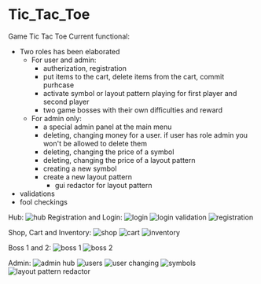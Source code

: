 # Tic_Tac_Toe

Game Tic Tac Toe
Current functional:
- Two roles has been elaborated
  - For user and admin:
    - autherization, registration
    - put items to the cart, delete items from the cart, commit purhcase
    - activate symbol or layout pattern playing for first player and second player
    - two game bosses with their own difficulties and reward
  - For admin only:
    - a special admin panel at the main menu
    - deleting, changing money for a user. if user has role admin you won't be allowed to delete them
    - deleting, changing the price of a symbol
    - deleting, changing the price of a layout pattern
    - creating a new symbol
    - create a new layout pattern
      - gui redactor for layout pattern
- validations
- fool checkings

Hub: 
![hub](https://github.com/StakanSoka/Tic_Tac_Toe/raw/main/src/main/resources/static/images/hub.jpg) 
Registration and Login: 
![login](https://github.com/StakanSoka/Tic_Tac_Toe/raw/main/src/main/resources/static/images/login.jpg) 
![login validation](https://github.com/StakanSoka/Tic_Tac_Toe/raw/main/src/main/resources/static/images/login%20validation.jpg) 
![registration](https://github.com/StakanSoka/Tic_Tac_Toe/raw/main/src/main/resources/static/images/registration.jpg)

Shop, Cart and Inventory:
![shop](https://github.com/StakanSoka/Tic_Tac_Toe/raw/main/src/main/resources/static/images/shop.jpg) 
![cart](https://github.com/StakanSoka/Tic_Tac_Toe/raw/main/src/main/resources/static/images/cart.jpg) 
![inventory](https://github.com/StakanSoka/Tic_Tac_Toe/raw/main/src/main/resources/static/images/inventory.jpg) 

Boss 1 and 2:
![boss 1](https://github.com/StakanSoka/Tic_Tac_Toe/raw/main/src/main/resources/static/images/boss%201.jpg) 
![boss 2](https://github.com/StakanSoka/Tic_Tac_Toe/raw/main/src/main/resources/static/images/boss%202.jpg) 

Admin:
![admin hub](https://github.com/StakanSoka/Tic_Tac_Toe/raw/main/src/main/resources/static/images/admin%20hub.jpg) 
![users](https://github.com/StakanSoka/Tic_Tac_Toe/raw/main/src/main/resources/static/images/users.jpg) 
![user changing](https://github.com/StakanSoka/Tic_Tac_Toe/raw/main/src/main/resources/static/images/user%20changing.jpg) 
![symbols](https://github.com/StakanSoka/Tic_Tac_Toe/raw/main/src/main/resources/static/images/symbols.jpg) 
![layout pattern redactor](https://github.com/StakanSoka/Tic_Tac_Toe/raw/main/src/main/resources/static/images/layout%20pattern%20redactor.jpg) 
